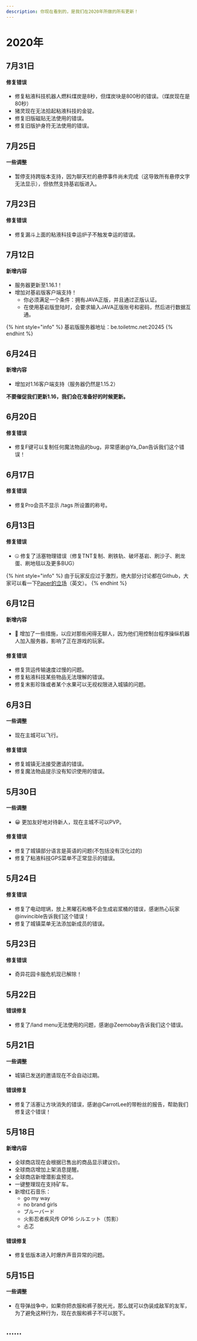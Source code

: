 ```yaml
---
description: 你现在看到的，是我们在2020年所做的所有更新！
---
```


# 2020年

## 7月31日

#### 修复错误

* 修复粘液科技机器人燃料煤炭是8秒，但煤炭块是800秒的错误。（煤炭现在是80秒）
* 猪灵现在无法拾起粘液科技的金锭。
* 修复旧版磁贴无法使用的错误。
* 修复旧版护身符无法使用的错误。

## 7月25日

#### 一些调整

* 暂停支持跨版本支持，因为聊天栏的悬停事件尚未完成（这导致所有悬停文字无法显示），但依然支持基岩版进入。

## 7月23日

#### 修复错误

* 修复漏斗上面的粘液科技幸运炉子不触发幸运的错误。

## 7月12日

#### 新增内容

* 服务器更新至1.16.1！
* 增加对基岩版客户端支持！
  * 你必须满足一个条件：拥有JAVA正版，并且通过正版认证。
  * 在使用基岩版登陆时，会要求输入JAVA正版账号和密码，然后进行数据互通。

{% hint style="info" %}
基岩版服务器地址：be.toiletmc.net:20245
{% endhint %}

## 6月24日

#### 新增内容

* 增加对1.16客户端支持（服务器仍然是1.15.2）

**不要催促我们更新1.16，我们会在准备好的时候更新。**

## 6月20日 

#### 修复错误

* 修复F键可以复制任何魔法物品的bug，非常感谢@Ya\_Dan告诉我们这个错误！

## 6月17日

#### 修复错误

* 修复Pro会员不显示 /tags 所设置的称号。

## 6月13日

#### 修复错误

* 🤐 修复了活塞物理错误（修复TNT复制、刷铁轨、破坏基岩、刷沙子、刷龙蛋、刷地毯以及更多BUG）

{% hint style="info" %}
由于玩家反应过于激烈，绝大部分讨论都在Github，大家可以看一下[Paper的立场](https://github.com/PaperMC/Paper/pull/3544)（英文）。
{% endhint %}

## 6月12日

#### 新增内容

* 🤬 增加了一些措施，以应对那些闲得无聊人，因为他们用控制台程序操纵机器人加入服务器，影响了正在游戏的玩家。

#### 修复错误

* 修复货运传输速度过慢的问题。
* 修复粘液科技某些物品无法理解的错误。
* 修复末影珍珠或者某个水果可以无视权限进入城镇的问题。

## 6月3日

#### 一些调整

* 现在主城可以飞行。

#### 修复错误

* 修复城镇无法接受邀请的错误。
* 修复魔法物品提示没有知识使用的错误。

## 5月30日

#### 一些调整

* 😀 更加友好地对待新人，现在主城不可以PVP。

#### 修复错误

* 修复了城镇部分语言是英语的问题\(不包括没有汉化过的\)
* 修复了粘液科技GPS菜单不正常显示的错误。

## 5月24日

#### 修复错误

* 修复了电动坩埚，放上黑曜石和桶不会生成岩浆桶的错误，感谢热心玩家@invincible告诉我们这个错误！
* 修复了城镇菜单无法添加新成员的错误。

## 5月23日

#### 修复错误

* 奇异花园卡服危机现已解除！

## 5月22日

#### 错误修复

* 修复了/land menu无法使用的问题，感谢@Zeemobay告诉我们这个错误。

## 5月21日

#### 一些调整

* 城镇已发送的邀请现在不会自动过期。

#### 错误修复

* 修复了活塞让方块消失的错误，感谢@CarrotLee的带粉丝的报告，帮助我们修复这个错误！

## 5月18日

#### 新增内容

* 全球商店现在会根据已售出的商品显示建议价。
* 全球商店增加上架消息提醒。
* 全球商店新增潜影盒预览。
* 一键整理现在支持矿车。
* 新增红石音乐：
  * go my way
  * no brand girls
  * ブルーバード
  * 火影忍者疾风传 OP16 シルエット（剪影）
  * 忐忑

#### 错误修复

* 修复低版本进入时爆炸声音异常的问题。

## 5月15日

#### 一些调整

* 在导弹战争中，如果你把衣服和裤子脱光光，那么就可以伪装成敌军的友军，为了避免这种行为，现在衣服和裤子不可以脱下。

## ……

